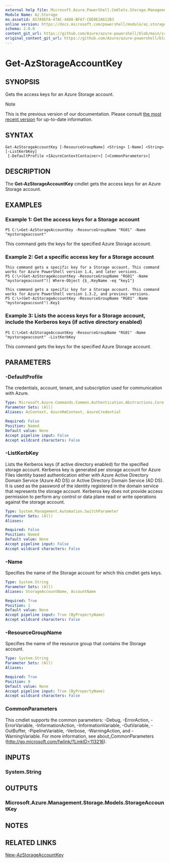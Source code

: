```yaml
---
external help file: Microsoft.Azure.PowerShell.Cmdlets.Storage.Management.dll-Help.xml
Module Name: Az.Storage
ms.assetid: A57A9EFA-47AC-44D8-BFA7-CDE0E2A612B3
online version: https://docs.microsoft.com/powershell/module/az.storage/get-azstorageaccountkey
schema: 2.0.0
content_git_url: https://github.com/Azure/azure-powershell/blob/main/src/Storage/Storage.Management/help/Get-AzStorageAccountKey.md
original_content_git_url: https://github.com/Azure/azure-powershell/blob/main/src/Storage/Storage.Management/help/Get-AzStorageAccountKey.md
---
```


# Get-AzStorageAccountKey

## SYNOPSIS
Gets the access keys for an Azure Storage account.

> [!NOTE]
>This is the previous version of our documentation. Please consult [the most recent version](/powershell/module/az.storage/get-azstorageaccountkey) for up-to-date information.

## SYNTAX

```
Get-AzStorageAccountKey [-ResourceGroupName] <String> [-Name] <String> [-ListKerbKey]
 [-DefaultProfile <IAzureContextContainer>] [<CommonParameters>]
```

## DESCRIPTION
The **Get-AzStorageAccountKey** cmdlet gets the access keys for an Azure Storage account.

## EXAMPLES

### Example 1: Get the access keys for a Storage account
```
PS C:\>Get-AzStorageAccountKey -ResourceGroupName "RG01" -Name "mystorageaccount"
```

This command gets the keys for the specified Azure Storage account.

### Example 2: Get a specific access key for a Storage account
```
This command gets a specific key for a Storage account. This command works for Azure PowerShell version 1.4, and later versions.
PS C:\>(Get-AzStorageAccountKey -ResourceGroupName "RG01" -Name "mystorageaccount")| Where-Object {$_.KeyName -eq "key1"}

This command gets a specific key for a Storage account. This command works for Azure PowerShell version 1.3.2, and previous versions.
PS C:\>(Get-AzStorageAccountKey -ResourceGroupName "RG01" -Name "mystorageaccount").Key1
```

### Example 3: Lists the access keys for a Storage account, include the Kerberos keys (if active directory enabled)
```
PS C:\>Get-AzStorageAccountKey -ResourceGroupName "RG01" -Name "mystorageaccount" -ListKerbKey
```

This command gets the keys for the specified Azure Storage account.

## PARAMETERS

### -DefaultProfile
The credentials, account, tenant, and subscription used for communication with Azure.

```yaml
Type: Microsoft.Azure.Commands.Common.Authentication.Abstractions.Core.IAzureContextContainer
Parameter Sets: (All)
Aliases: AzContext, AzureRmContext, AzureCredential

Required: False
Position: Named
Default value: None
Accept pipeline input: False
Accept wildcard characters: False
```

### -ListKerbKey
Lists the Kerberos keys (if active directory enabled) for the specified storage account.
Kerberos key is generated per storage account for Azure Files identity based authentication either with Azure Active Directory Domain Service (Azure AD DS) or Active Directory Domain Service (AD DS). 
It is used as the password of the identity registered in the domain service that represents the storage account. 
Kerberos key does not provide access permission to perform any control or data plane read or write operations against the storage account.

```yaml
Type: System.Management.Automation.SwitchParameter
Parameter Sets: (All)
Aliases:

Required: False
Position: Named
Default value: None
Accept pipeline input: False
Accept wildcard characters: False
```

### -Name
Specifies the name of the Storage account for which this cmdlet gets keys.

```yaml
Type: System.String
Parameter Sets: (All)
Aliases: StorageAccountName, AccountName

Required: True
Position: 1
Default value: None
Accept pipeline input: True (ByPropertyName)
Accept wildcard characters: False
```

### -ResourceGroupName
Specifies the name of the resource group that contains the Storage account.

```yaml
Type: System.String
Parameter Sets: (All)
Aliases:

Required: True
Position: 0
Default value: None
Accept pipeline input: True (ByPropertyName)
Accept wildcard characters: False
```

### CommonParameters
This cmdlet supports the common parameters: -Debug, -ErrorAction, -ErrorVariable, -InformationAction, -InformationVariable, -OutVariable, -OutBuffer, -PipelineVariable, -Verbose, -WarningAction, and -WarningVariable. For more information, see about_CommonParameters (http://go.microsoft.com/fwlink/?LinkID=113216).

## INPUTS

### System.String

## OUTPUTS

### Microsoft.Azure.Management.Storage.Models.StorageAccountKey

## NOTES

## RELATED LINKS

[New-AzStorageAccountKey](./New-AzStorageAccountKey.md)



